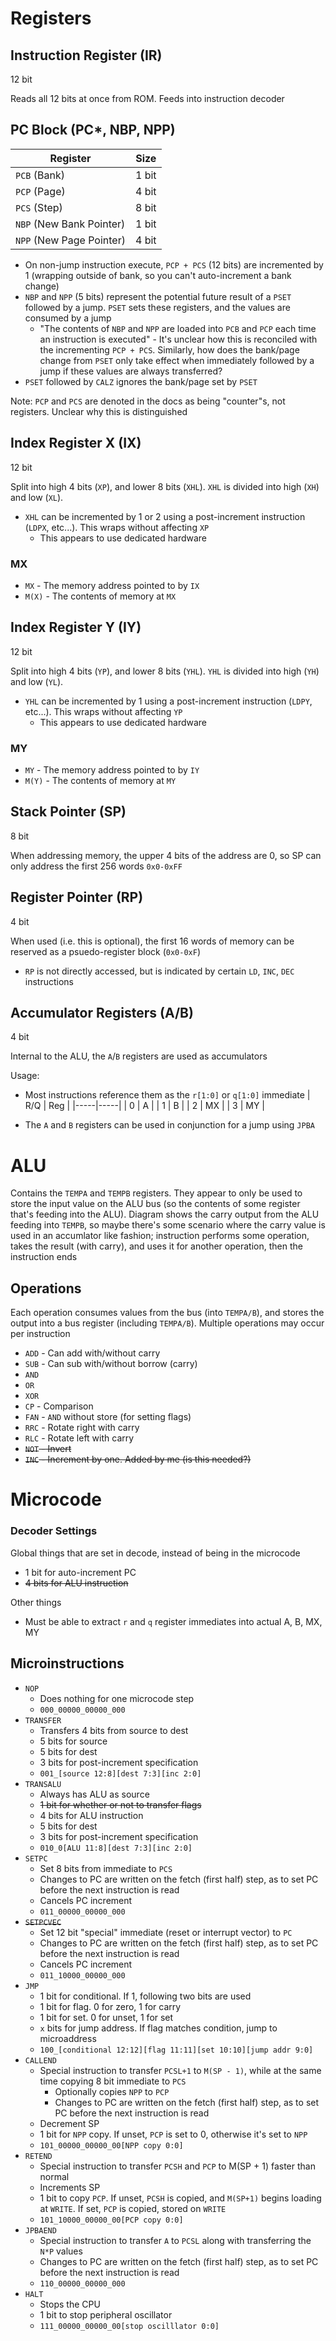 # Registers

## Instruction Register (IR)

12 bit

Reads all 12 bits at once from ROM. Feeds into instruction decoder

## PC Block (PC*, NBP, NPP)

| Register               | Size  |
|------------------------|-------|
| `PCB` (Bank)             | 1 bit |
| `PCP` (Page)             | 4 bit |
| `PCS` (Step)             | 8 bit |
| `NBP` (New Bank Pointer) | 1 bit |
| `NPP` (New Page Pointer) | 4 bit |

* On non-jump instruction execute, `PCP + PCS` (12 bits) are incremented by 1 (wrapping outside of bank, so you can't auto-increment a bank change)
* `NBP` and `NPP` (5 bits) represent the potential future result of a `PSET` followed by a jump. `PSET` sets these registers, and the values are consumed by a jump
  * "The contents of `NBP` and `NPP` are loaded into `PCB` and `PCP` each time an instruction is executed" - It's unclear how this is reconciled with the incrementing `PCP + PCS`. Similarly, how does the bank/page change from `PSET` only take effect when immediately followed by a jump if these values are always transferred?
* `PSET` followed by `CALZ` ignores the bank/page set by `PSET`

Note: `PCP` and `PCS` are denoted in the docs as being "counter"s, not registers. Unclear why this is distinguished

## Index Register X (IX)

12 bit

Split into high 4 bits (`XP`), and lower 8 bits (`XHL`). `XHL` is divided into high (`XH`) and low (`XL`).

* `XHL` can be incremented by 1 or 2 using a post-increment instruction (`LDPX`, etc...). This wraps without affecting `XP`
  * This appears to use dedicated hardware

### MX

* `MX` - The memory address pointed to by `IX`
* `M(X)` - The contents of memory at `MX`

## Index Register Y (IY)

12 bit

Split into high 4 bits (`YP`), and lower 8 bits (`YHL`). `YHL` is divided into high (`YH`) and low (`YL`).

* `YHL` can be incremented by 1 using a post-increment instruction (`LDPY`, etc...). This wraps without affecting `YP`
  * This appears to use dedicated hardware

### MY

* `MY` - The memory address pointed to by `IY`
* `M(Y)` - The contents of memory at `MY`

## Stack Pointer (SP)

8 bit

When addressing memory, the upper 4 bits of the address are 0, so SP can only address the first 256 words `0x0-0xFF`

## Register Pointer (RP)

4 bit

When used (i.e. this is optional), the first 16 words of memory can be reserved as a psuedo-register block (`0x0-0xF`)

* `RP` is not directly accessed, but is indicated by certain `LD`, `INC`, `DEC` instructions

## Accumulator Registers (A/B)

4 bit

Internal to the ALU, the `A`/`B` registers are used as accumulators

Usage:
* Most instructions reference them as the `r[1:0]` or `q[1:0]` immediate
  | R/Q | Reg |
  |-----|-----|
  | 0   | A   |
  | 1   | B   |
  | 2   | MX  |
  | 3   | MY  |

* The `A` and `B` registers can be used in conjunction for a jump using `JPBA`

# ALU

Contains the `TEMPA` and `TEMPB` registers. They appear to only be used to store the input value on the ALU bus (so the contents of some register that's feeding into the ALU). Diagram shows the carry output from the ALU feeding into `TEMPB`, so maybe there's some scenario where the carry value is used in an accumlator like fashion; instruction performs some operation, takes the result (with carry), and uses it for another operation, then the instruction ends

## Operations

Each operation consumes values from the bus (into `TEMPA/B`), and stores the output into a bus register (including `TEMPA/B`). Multiple operations may occur per instruction

* `ADD` - Can add with/without carry
* `SUB` - Can sub with/without borrow (carry)
* `AND`
* `OR`
* `XOR`
* `CP` - Comparison
* `FAN` - `AND` without store (for setting flags)
* `RRC` - Rotate right with carry
* `RLC` - Rotate left with carry
* ~~`NOT` - Invert~~
* ~~`INC` - Increment by one. Added by me (is this needed?)~~

# Microcode

### Decoder Settings
Global things that are set in decode, instead of being in the microcode

* 1 bit for auto-increment PC
* ~~4 bits for ALU instruction~~

Other things

* Must be able to extract `r` and `q` register immediates into actual A, B, MX, MY 

## Microinstructions

* `NOP`
  * Does nothing for one microcode step
  * `000_00000_00000_000`
* `TRANSFER`
  * Transfers 4 bits from source to dest
  * 5 bits for source
  * 5 bits for dest
  * 3 bits for post-increment specification
  * `001_[source 12:8][dest 7:3][inc 2:0]`
* `TRANSALU`
  * Always has ALU as source
  * ~~1 bit for whether or not to transfer flags~~
  * 4 bits for ALU instruction
  * 5 bits for dest
  * 3 bits for post-increment specification
  * `010_0[ALU 11:8][dest 7:3][inc 2:0]`
* `SETPC`
  * Set 8 bits from immediate to `PCS`
  * Changes to PC are written on the fetch (first half) step, as to set PC before the next instruction is read
  * Cancels PC increment
  * `011_00000_00000_000`
* ~~`SETPCVEC`~~
  * Set 12 bit "special" immediate (reset or interrupt vector) to `PC`
  * Changes to PC are written on the fetch (first half) step, as to set PC before the next instruction is read
  * Cancels PC increment
  * `011_10000_00000_000`
* `JMP`
  * 1 bit for conditional. If 1, following two bits are used
  * 1 bit for flag. 0 for zero, 1 for carry
  * 1 bit for set. 0 for unset, 1 for set
  * `x` bits for jump address. If flag matches condition, jump to microaddress
  * `100_[conditional 12:12][flag 11:11][set 10:10][jump addr 9:0]`
* `CALLEND`
  * Special instruction to transfer `PCSL+1` to `M(SP - 1)`, while at the same time copying 8 bit immediate to `PCS`
    * Optionally copies `NPP` to `PCP`
    * Changes to PC are written on the fetch (first half) step, as to set PC before the next instruction is read
  * Decrement SP
  * 1 bit for `NPP` copy. If unset, `PCP` is set to 0, otherwise it's set to `NPP`
  * `101_00000_00000_00[NPP copy 0:0]`
* `RETEND`
  * Special instruction to transfer `PCSH` and `PCP` to M(SP + 1) faster than normal
  * Increments SP
  * 1 bit to copy `PCP`. If unset, `PCSH` is copied, and `M(SP+1)` begins loading at `WRITE`. If set, `PCP` is copied, stored on `WRITE`
  * `101_10000_00000_00[PCP copy 0:0]`
* `JPBAEND`
  * Special instruction to transfer `A` to `PCSL` along with transferring the `N*P` values
  * Changes to PC are written on the fetch (first half) step, as to set PC before the next instruction is read
  * `110_00000_00000_000`
* `HALT`
  * Stops the CPU
  * 1 bit to stop peripheral oscillator
  * `111_00000_00000_00[stop oscilllator 0:0]`
